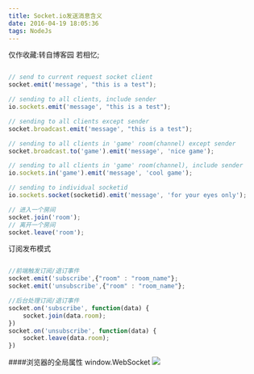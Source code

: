 ```yaml
---
title: Socket.io发送消息含义
date: 2016-04-19 18:05:36
tags: NodeJs
---
```


仅作收藏:转自博客园 若相忆;

```javascript

// send to current request socket client
socket.emit('message', "this is a test");

// sending to all clients, include sender
io.sockets.emit('message', "this is a test");

// sending to all clients except sender
socket.broadcast.emit('message', "this is a test");

// sending to all clients in 'game' room(channel) except sender
socket.broadcast.to('game').emit('message', 'nice game');

// sending to all clients in 'game' room(channel), include sender
io.sockets.in('game').emit('message', 'cool game');

// sending to individual socketid
io.sockets.socket(socketid).emit('message', 'for your eyes only');

// 进入一个房间
socket.join('room');
// 离开一个房间
socket.leave('room');

```
订阅发布模式

```javascript

//前端触发订阅/退订事件
socket.emit('subscribe',{"room" : "room_name"};
socket.emit('unsubscribe',{"room" : "room_name"};

//后台处理订阅/退订事件
socket.on('subscribe', function(data) {
    socket.join(data.room);
})
socket.on('unsubscribe', function(data) {
    socket.leave(data.room);
})
```

####浏览器的全局属性 window.WebSocket
![](http://images2015.cnblogs.com/blog/921378/201603/921378-20160330100043051-1238532091.jpg)